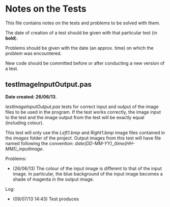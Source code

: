 Notes on the Tests
====================

This file contains notes on the tests and problems to be solved with them.

The date of creation of a test should be given with that particular test (in **bold**).

Problems should be given with the date (an approx. time) on which the problem was encountered.

New code should be committed before or after conducting a new version of a test.

testImageInputOutput.pas
--------------------------

**Date created: 26/06/13**.

*testImageInputOutput.pas* tests for correct input and output of the image files to be used in the program. If the test works correctly, the image input to the test and the image output from the test will be exactly equal (including colour).

This test will only use the *Left1.bmp* and *Right1.bmp* image files contained in the *images* folder of the project. Output images from this test will have file named following the convention: *date(DD-MM-YY)_(time(HH-MM))_inputImage*.

Problems:

* (26/06/13) The colour of the input image is different to that of the input image. In particular, the blue background of the input image becomes a shade of magenta in the output image.

Log:

* (09/07/13 14:43) Test produces 
